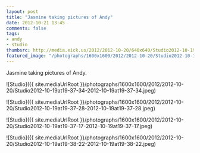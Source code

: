 ```yaml
---
layout: post
title: "Jasmine taking pictures of Andy"
date: 2012-10-21 13:45
comments: false
tags: 
- andy
- studio
thumbsrc: http://media.eick.us/2012/2012-10-20/640x640/Studio2012-10-19at19-37-17-2012-10-19at19-37-17.jpeg
featured_image: "/photographs/1600x1600/2012/2012-10-20/Studio2012-10-19at19-37-34-2012-10-19at19-37-34.jpeg"
---
```

Jasmine taking pictures of Andy.

![Studio]({{ site.mediaUrlRoot }}/photographs/1600x1600/2012/2012-10-20/Studio2012-10-19at19-37-34-2012-10-19at19-37-34.jpeg)


![Studio]({{ site.mediaUrlRoot }}/photographs/1600x1600/2012/2012-10-20/Studio2012-10-19at19-37-28-2012-10-19at19-37-28.jpeg)


![Studio]({{ site.mediaUrlRoot }}/photographs/1600x1600/2012/2012-10-20/Studio2012-10-19at19-37-17-2012-10-19at19-37-17.jpeg)


![Studio]({{ site.mediaUrlRoot }}/photographs/1600x1600/2012/2012-10-20/Studio2012-10-19at19-38-22-2012-10-19at19-38-22.jpeg)


